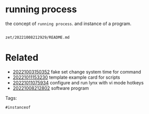 # running process

the concept of `running process`.
and instance of a program.

```
```

` zet/20221008212929/README.md `

# Related

- [20221003150352](/zet/20221003150352/README.md) fake set change system time for command
- [20221011153230](/zet/20221011153230/README.md) template example card for scripts
- [20221011075934](/zet/20221011075934/README.md) configure and run lynx with vi mode hotkeys
- [20221008212802](/zet/20221008212802/README.md) software program

Tags:

    #instanceof
